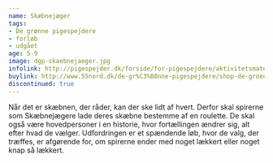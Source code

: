 ```yaml
---
name: Skæbnejæger
tags:
- De grønne pigespejdere
- forløb
- udgået
age: 5-9
image: dgp-skaebnejaeger.jpg
infolink: http://pigespejder.dk/forside/for-pigespejdere/aktivitetsmateriale/udfordringsmaerker-for-spirer-groensmutter/den-seje/skaebnejaeger/
buylink: http://www.55nord.dk/de-gr%C3%B8nne-pigespejdere/shop-de-groenne-pigespejdere/maerker-2/skaebnejaeger-maerke
discontinued: true
---
```

Når det er skæbnen, der råder, kan der ske lidt af hvert. Derfor skal spirerne som
Skæbnejægere lade deres skæbne bestemme af en roulette. De skal også være
hovedpersoner i en historie, hvor fortællingen ændrer sig, alt efter hvad de
vælger. Udfordringen er et spændende løb, hvor de valg, der træffes, er
afgørende for, om spirerne ender med noget lækkert eller noget knap så
lækkert.
